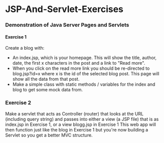 # JSP-And-Servlet-Exercises

### Demonstration of Java Server Pages and Servlets

#### Exercise 1

Create a blog with:
* An index.jsp, which is your homepage. This will show the title, author, date, the first x characters in the post and a link to "Read more".
* When you click on the read more link you should be re-directed to blog.jsp?id=x where x is the id of the selected blog post. This page will show all the data from that post.
* Make a simple class with static methods / variables for the index and blog to get some mock data from.

### Exercise 2

Make a servlet that acts as Controller (router) that looks at the URL (including query string) and passes into either a view (a JSP file) that is as index.jsp in Exercise 1, or a view blogg.jsp in Exercise 1
This web app will then function just like the blog in Exercise 1 but you're now building a Servlet so you get a better MVC structure.
